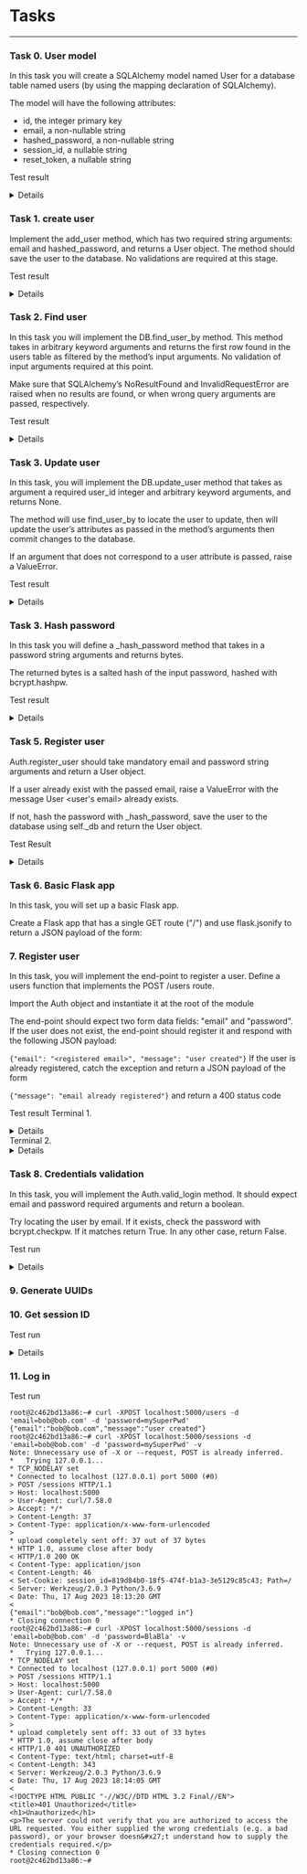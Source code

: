 # Tasks
----
### Task 0. User model
In this task you will create a SQLAlchemy model named User for a database table named users (by using the mapping declaration of SQLAlchemy).

The model will have the following attributes:

* id, the integer primary key
* email, a non-nullable string
* hashed_password, a non-nullable string
* session_id, a nullable string
* reset_token, a nullable string

Test result
<Details>

```
root@2c462bd13a86:~/alx-backend-user-data/0x03-user_authentication_service# python3 main.py
users
users.id: INTEGER
users.email: VARCHAR(250)
users.hashed_password: VARCHAR(250)
users.session_id: VARCHAR(250)
users.reset_token: VARCHAR(250)
```
</Details>

### Task 1. create user
Implement the add_user method, which has two required string arguments: email and hashed_password, and returns a User object. The method should save the user to the database. No validations are required at this stage.

Test result
<Details>

```
root@2c462bd13a86:~/alx-backend-user-data/0x03-user_authentication_service# python3 main_1.py
1
2
root@2c462bd13a86:~/alx-backend-user-data/0x03-user_authentication_service# 
```
</Details>

### Task 2. Find user
In this task you will implement the DB.find_user_by method. This method takes in arbitrary keyword arguments and returns the first row found in the users table as filtered by the method’s input arguments. No validation of input arguments required at this point.

Make sure that SQLAlchemy’s NoResultFound and InvalidRequestError are raised when no results are found, or when wrong query arguments are passed, respectively.

Test result
<Details>

```
root@2c462bd13a86:~/alx-backend-user-data/0x03-user_authentication_service# python3 main_2.py
1
1
Not found
Invalid
```
</Details>

### Task 3. Update user
In this task, you will implement the DB.update_user method that takes as argument a required user_id integer and arbitrary keyword arguments, and returns None.

The method will use find_user_by to locate the user to update, then will update the user’s attributes as passed in the method’s arguments then commit changes to the database.

If an argument that does not correspond to a user attribute is passed, raise a ValueError.

Test result
<Details>

```
root@2c462bd13a86:~/alx-backend-user-data/0x03-user_authentication_service# python3 main_3.py
1
Password updated
```
</Details>

### Task 3. Hash password
In this task you will define a _hash_password method that takes in a password string arguments and returns bytes.

The returned bytes is a salted hash of the input password, hashed with bcrypt.hashpw.

Test result
<Details>

```
root@2c462bd13a86:~/alx-backend-user-data/0x03-user_authentication_service# python3 main_4.py
b'$2b$12$p6RYNO6jDLcFqfFkUbMh5OcRdFruSxcK967XCtRcAQ/3ShfxYLgnW'
```
</Details>

### Task 5. Register user
Auth.register_user should take mandatory email and password string arguments and return a User object.

If a user already exist with the passed email, raise a ValueError with the message User <user's email> already exists.

If not, hash the password with _hash_password, save the user to the database using self._db and return the User object.

Test Result
<Details>

```
root@2c462bd13a86:~/alx-backend-user-data/0x03-user_authentication_service# python3 main_5.py
successfully created a new user!
could not create a new user: User me@me.com already exists
```
</Details>

### Task 6. Basic Flask app
In this task, you will set up a basic Flask app.

Create a Flask app that has a single GET route ("/") and use flask.jsonify to return a JSON payload of the form:

### 7. Register user
In this task, you will implement the end-point to register a user. Define a users function that implements the POST /users route.

Import the Auth object and instantiate it at the root of the module

The end-point should expect two form data fields: "email" and "password". If the user does not exist, the end-point should register it and respond with the following JSON payload:

`{"email": "<registered email>", "message": "user created"}`
If the user is already registered, catch the exception and return a JSON payload of the form

`{"message": "email already registered"}`
and return a 400 status code

Test result
Terminal 1.
<Details>

```
root@2c462bd13a86:~/alx-backend-user-data/0x03-user_authentication_service# python3 app.py
 * Serving Flask app "app" (lazy loading)
 * Environment: production
   WARNING: This is a development server. Do not use it in a production deployment.
   Use a production WSGI server instead.
 * Debug mode: off
 * Running on all addresses.
   WARNING: This is a development server. Do not use it in a production deployment.
 * Running on http://172.17.0.2:5000/ (Press CTRL+C to quit)
127.0.0.1 - - [17/Aug/2023 11:16:56] "POST /users HTTP/1.1" 200 -
127.0.0.1 - - [17/Aug/2023 11:17:29] "POST /users HTTP/1.1" 200 -
```
</Details>
Terminal 2.
<Details>

```
root@2c462bd13a86:~# curl -XPOST localhost:5000/users -d 'email=bob@me.com' -d 'password=mySuperPwd' -v
Note: Unnecessary use of -X or --request, POST is already inferred.
*   Trying 127.0.0.1...
* TCP_NODELAY set
* Connected to localhost (127.0.0.1) port 5000 (#0)
> POST /users HTTP/1.1
> Host: localhost:5000
> User-Agent: curl/7.58.0
> Accept: */*
> Content-Length: 36
> Content-Type: application/x-www-form-urlencoded
> 
* upload completely sent off: 36 out of 36 bytes
* HTTP 1.0, assume close after body
< HTTP/1.0 200 OK
< Content-Type: application/json
< Content-Length: 48
< Server: Werkzeug/2.0.3 Python/3.6.9
< Date: Thu, 17 Aug 2023 08:16:56 GMT
< 
{"email":"bob@me.com","message":"user created"}
* Closing connection 0
root@2c462bd13a86:~# curl -XPOST localhost:5000/users -d 'email=bob@me.com' -d 'password=mySuperPwd' -v
Note: Unnecessary use of -X or --request, POST is already inferred.
*   Trying 127.0.0.1...
* TCP_NODELAY set
* Connected to localhost (127.0.0.1) port 5000 (#0)
> POST /users HTTP/1.1
> Host: localhost:5000
> User-Agent: curl/7.58.0
> Accept: */*
> Content-Length: 36
> Content-Type: application/x-www-form-urlencoded
> 
* upload completely sent off: 36 out of 36 bytes
* HTTP 1.0, assume close after body
< HTTP/1.0 200 OK
< Content-Type: application/json
< Content-Length: 39
< Server: Werkzeug/2.0.3 Python/3.6.9
< Date: Thu, 17 Aug 2023 08:17:29 GMT
< 
{"message":"email already registered"}
* Closing connection 0
root@2c462bd13a86:~# 
```
</Details>

### Task 8. Credentials validation
In this task, you will implement the Auth.valid_login method. It should expect email and password required arguments and return a boolean.

Try locating the user by email. If it exists, check the password with bcrypt.checkpw. If it matches return True. In any other case, return False.

Test run
<Details>

```
root@2c462bd13a86:~/alx-backend-user-data/0x03-user_authentication_service# python3 main_8.py
True
False
False
```
</Details>

### 9. Generate UUIDs
### 10. Get session ID
Test run 
<Details>

```
root@2c462bd13a86:~/alx-backend-user-data/0x03-user_authentication_service# python3 main_10.py
102262ce-c470-4f18-afaa-de9f675f91b7
None
```
</Details>


### 11. Log in
Test run

<Detals>

```
root@2c462bd13a86:~# curl -XPOST localhost:5000/users -d 'email=bob@bob.com' -d 'password=mySuperPwd'
{"email":"bob@bob.com","message":"user created"}
root@2c462bd13a86:~# curl -XPOST localhost:5000/sessions -d 'email=bob@bob.com' -d 'password=mySuperPwd' -v
Note: Unnecessary use of -X or --request, POST is already inferred.
*   Trying 127.0.0.1...
* TCP_NODELAY set
* Connected to localhost (127.0.0.1) port 5000 (#0)
> POST /sessions HTTP/1.1
> Host: localhost:5000
> User-Agent: curl/7.58.0
> Accept: */*
> Content-Length: 37
> Content-Type: application/x-www-form-urlencoded
> 
* upload completely sent off: 37 out of 37 bytes
* HTTP 1.0, assume close after body
< HTTP/1.0 200 OK
< Content-Type: application/json
< Content-Length: 46
< Set-Cookie: session_id=819d84b0-18f5-474f-b1a3-3e5129c85c43; Path=/
< Server: Werkzeug/2.0.3 Python/3.6.9
< Date: Thu, 17 Aug 2023 18:13:20 GMT
< 
{"email":"bob@bob.com","message":"logged in"}
* Closing connection 0
root@2c462bd13a86:~# curl -XPOST localhost:5000/sessions -d 'email=bob@bob.com' -d 'password=BlaBla' -v
Note: Unnecessary use of -X or --request, POST is already inferred.
*   Trying 127.0.0.1...
* TCP_NODELAY set
* Connected to localhost (127.0.0.1) port 5000 (#0)
> POST /sessions HTTP/1.1
> Host: localhost:5000
> User-Agent: curl/7.58.0
> Accept: */*
> Content-Length: 33
> Content-Type: application/x-www-form-urlencoded
> 
* upload completely sent off: 33 out of 33 bytes
* HTTP 1.0, assume close after body
< HTTP/1.0 401 UNAUTHORIZED
< Content-Type: text/html; charset=utf-8
< Content-Length: 343
< Server: Werkzeug/2.0.3 Python/3.6.9
< Date: Thu, 17 Aug 2023 18:14:05 GMT
< 
<!DOCTYPE HTML PUBLIC "-//W3C//DTD HTML 3.2 Final//EN">
<title>401 Unauthorized</title>
<h1>Unauthorized</h1>
<p>The server could not verify that you are authorized to access the URL requested. You either supplied the wrong credentials (e.g. a bad password), or your browser doesn&#x27;t understand how to supply the credentials required.</p>
* Closing connection 0
root@2c462bd13a86:~# 
```
</Details>